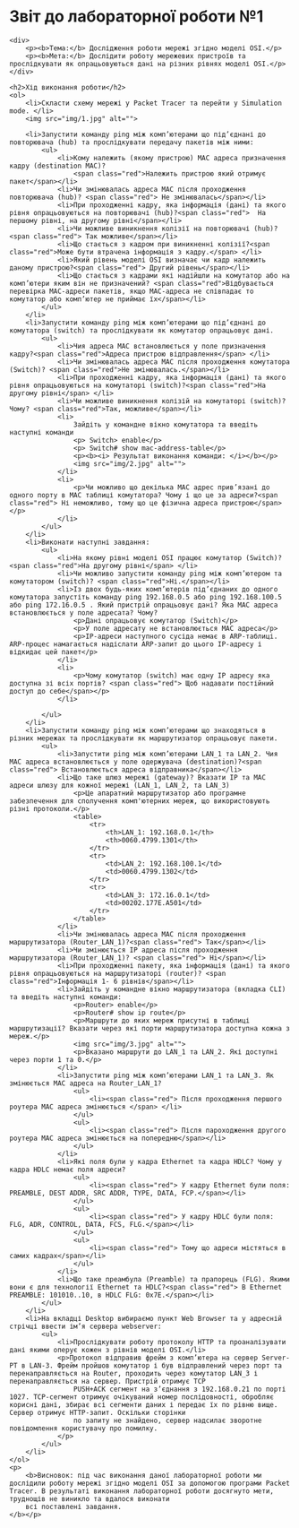 <!DOCTYPE html>
<html lang="en">

<head>
    <meta charset="UTF-8">
    <meta name="viewport" content="width=device-width, initial-scale=1.0">
    <title>LAB 1</title>
    <link rel="stylesheet" href="./main.css">
</head>

<body>
    <h1>
        Звіт до лабораторної роботи №1
    </h1>

    <div>
        <p><b>Тема:</b> Дослідження роботи мережі згідно моделі OSI.</p>
        <p><b>Мета:</b> Дослідити роботу мережевих пристроїв та прослідкувати як опрацьовуються дані на різних рівнях моделі OSI.</p>
    </div>

    <h2>Хід виконання роботи</h2>
    <ol>
        <li>Скласти схему мережі у Packet Tracer та перейти у Simulation mode. </li>
        <img src="img/1.jpg" alt="">

        <li>Запустити команду ping між комп’ютерами що під’єднані до повторювача (hub) та прослідкувати передачу пакетів між ними:
            <ul>
                <li>Кому належить (якому пристрою) MAC адреса призначення кадру (destination МАС)?
                    <span class="red">Належить пристрою який отримує пакет</span></li>
                <li>Чи змінювалась адреса MAC після проходження повторювача (hub)? <span class="red"> Не змінювалась</span></li>
                <li>При проходженні кадру, яка інформація (дані) та якого рівня опрацьовуються на повторювачі (hub)?<span class="red">  На першому рівні, на другому рівні</span></li>
                <li>Чи можливе виникнення колізії на повторювачі (hub)?<span class="red"> Так можливе</span></li>
                <li>Що стається з кадром при виникненні колізії?<span class="red">Може бути втрачена інформація з кадру.</span> </li>
                <li>Який рівень моделі OSI визначає чи кадр належить даному пристрою?<span class="red"> Другий рівень</span></li>
                <li>Що стається з кадрами які надійшли на комутатор або на комп’ютери яким він не призначений? <span class="red">Відбувається перевірка MAC-адреси пакетів, якщо MAC-адреса не співпадає то комутатор або комп’ютер не приймає їх</span></li>
            </ul>
        </li>
        <li>Запустити команду ping між комп’ютерами що під’єднані до комутатора (switch) та прослідкувати як комутатор опрацьовує дані.
            <ul>
                <li>Чия адреса MAC встановлюється у поле призначення кадру?<span class="red">Адреса пристрою відправлення</span> </li>
                <li>Чи змінювалась адреса MAC після проходження комутатора (Switch)? <span class="red">Не змінювалась.</span></li>
                <li>При проходженні кадру, яка інформація (дані) та якого рівня опрацьовуються на комутаторі (switch)?<span class="red">На другому рівні</span> </li>
                <li>Чи можливе виникнення колізій на комутаторі (switch)? Чому? <span class="red">Так, можливе</span></li>
                <li>
                    Зайдіть у командне вікно комутатора та введіть наступні команди
                    <p> Switch> enable</p>
                    <p> Switch# show mac-address-table</p>
                    <p><b><i> Результат виконання команди: </i></b></p>
                    <img src="img/2.jpg" alt="">
                </li>
                <li>
                    <p>Чи можливо що декілька МАС адрес прив’язані до одного порту в МАС таблиці комутатора? Чому і що це за адреси?<span class="red"> Ні неможливо, тому що це фізична адреса пристрою</span></p>
                </li>
            </ul>
        </li>
        <li>Виконати наступні завдання:
            <ul>
                <li>На якому рівні моделі OSI працює комутатор (Switch)?<span class="red">На другому рівні</span> </li>
                <li>Чи можливо запустити команду ping між комп’ютером та комутатором (switch)? <span class="red">Ні.</span></li>
                <li>Із двох будь-яких комп’ютерів під’єднаних до одного комутатора запустіть команду ping 192.168.0.5 або ping 192.168.100.5 або ping 172.16.0.5 . Який пристрій опрацьовує дані? Яка МАС адреса встановлюється у поле адресата? Чому?
                    <p>Дані опрацьовує комутатор (Switch)</p>
                    <p>У поле адресату не встановлюється MAC адреса</p>
                    <p>IP-адреси наступного сусіда немає в ARP-таблиці. ARP-процес намагається надіслати ARP-запит до цього IP-адресу і відкидає цей пакет</p>
                </li>
                <li>
                    <p>Чому комутатор (switch) має одну ІР адресу яка доступна зі всіх портів? <span class="red"> Щоб надавати постійний доступ до себе</span></p>
                </li>

            </ul>
        </li>
        <li>Запустити команду ping між комп’ютерами що знаходяться в різних мережах та прослідкувати як маршрутизатор опрацьовує пакети.
            <ul>
                <li>Запустити ping між комп’ютерами LAN_1 та LAN_2. Чия МАС адреса встановлюється у поле одержувача (destination)?<span class="red"> Встановлюється адреса відправника</span></li>
                <li>Що таке шлюз мережі (gateway)? Вказати IP та МАС адреси шлюзу для кожної мережі (LAN_1, LAN_2, та LAN_3)
                    <p>Це апаратний маршрутизатор або програмне забезпечення для сполучення комп'ютерних мереж, що використовують різні протоколи.</p>
                    <table>
                        <tr>
                            <th>LAN_1: 192.168.0.1</th>
                            <th>0060.4799.1301</th>
                        </tr>
                        <tr>
                            <td>LAN_2: 192.168.100.1</td>
                            <td>0060.4799.1302</td>
                        </tr>
                        <tr>
                            <td>LAN_3: 172.16.0.1</td>
                            <td>00202.177E.A501</td>
                        </tr>
                    </table>
                </li>
                <li>Чи змінювалась адреса MAC після проходження маршрутизатора (Router_LAN_1)?<span class="red"> Так</span></li>
                <li>Чи змінюється ІР адреса після проходження маршрутизатора (Router_LAN_1)? <span class="red"> Нi</span></li>
                <li>При проходженні пакету, яка інформація (дані) та якого рівня опрацьовуються на маршрутизаторі (router)? <span class="red">Інформація 1- 6 рівнів</span></li>
                <li>Зайдіть у командне вікно маршрутизатора (вкладка CLI) та введіть наступні команди:
                    <p>Router> enable</p>
                    <p>Router# show ip route</p>
                    <p>Маршрути до яких мереж присутні в таблиці маршрутизації? Вказати через які порти маршрутизатора доступна кожна з мереж.</p>
                    <img src="img/3.jpg" alt="">
                    <p>Вказано маршрути до LAN_1 та LAN_2. Які доступні через порти 1 та 0.</p>
                </li>
                <li>Запустити ping між комп’ютерами LAN_1 та LAN_3. Як змінюється МАС адреса на Router_LAN_1?
                    <ul>
                        <li><span class="red"> Після проходження першого роутера МАС адреса змінюється </span> </li>
                    </ul>
                    <ul>
                        <li><span class="red"> Після пароходження другого роутера МАС адреса змінюється на попередню</span></li>
                    </ul>
                </li>
                <li>Які поля були у кадра Ethernet та кадра HDLC? Чому у кадра HDLC немає поля адреси?
                    <ul>
                        <li><span class="red"> У кадру Ethernet були поля: PREAMBLE, DEST ADDR, SRC ADDR, TYPE, DATA, FCP.</span></li>
                    </ul>
                    <ul>
                        <li><span class="red"> У кадру HDLC були поля: FLG, ADR, CONTROL, DATA, FCS, FLG.</span></li>
                    </ul>
                    <ul>
                        <li><span class="red"> Тому що адреси містяться в самих кадрах</span></li>
                    </ul>
                </li>
                <li>Що таке преамбула (Preamble) та прапорець (FLG). Якими вони є для технології Ethernet та HDLC?<span class="red"> В Ethernet PREAMBLE: 101010..10, в HDLC FLG: 0x7E.</span></li>
            </ul>
        </li>
        <li>На вкладці Desktop вибираємо пункт Web Browser та у адресній стрічці ввести ім’я сервера webserver:
            <ul>
                <li>Прослідкувати роботу протоколу HTTP та проаналізувати дані якими оперує кожен з рівнів моделі OSI.</li>
                <p>Протокол відправив фрейм з комп’ютера на сервер Server-PT в LAN-3. Фрейм пройшов комутатор і був відправлений через порт та перенаправляється на Router, проходить через комутатор LAN_3 і перенаправляється на сервер. Пристрій отримує TCP
                    PUSH+ACK сегмент на з’єднання з 192.168.0.21 по порті 1027. TCP-сегмент отримує очікуваний номер послідовності, обробляє корисні дані, збирає всі сегменти даних і передає їх по рівню вище. Сервер отримує HTTP-запит. Оскільки сторінки
                    по запиту не знайдено, сервер надсилає зворотне повідомлення користувачу про помилку.
                </p>
            </ul>
        </li>
    </ol>
    <p>
        <b>Висновок: під час виконання даної лабораторної роботи ми дослідили роботу мережі згідно моделі OSI за допомогою програми Packet Tracer. В результаті виконання лабораторної роботи досягнуто мети, труднощів не виникло та вдалося виконати
        всі поставлені завдання.
    </b></p>
</body>

</html>

